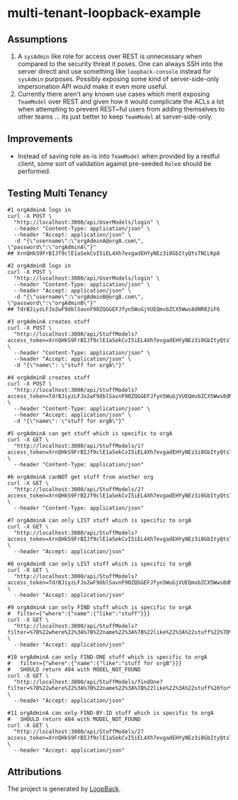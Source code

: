 # multi-tenant-loopback-example

## Assumptions

1. A `sysAdmin` like role for access over REST is unnecessary when compared to the security threat it poses. One can always SSH into the server directl and use something like `loopback-console` instead for `sysAdmin` purposes. Possibly exposing some kind of server-side-only impersonation API would make it even more useful.
2. Currently there aren't any known use cases which merit exposing `TeamModel` over REST and given how it would complicate the ACLs a lot when attempting to prevent REST~ful users from adding themselves to other teams ... its just better to keep `TeamModel` at server-side-only.

## Improvements

* Instead of saving role as-is into `TeamModel` when provided by a restful client, some sort of validation against pre-seeded `Role`s should be performed.

## Testing Multi Tenancy

```
#1 orgAdminA logs in
curl -X POST \
  "http://localhost:3000/api/UserModels/login" \
  --header "Content-Type: application/json" \
  --header "Accept: application/json" \
  -d "{\"username\":\"orgAdminA@orgA.com\", \"password\":\"orgAdminA\"}"
## XrnQHkS9FrBIJf9clE1aSekCvI5iEL4Xh7evgadEHYyNEz3i0GbItyQtsTNCLKp8

#2 orgAdminB logs in
curl -X POST \
  "http://localhost:3000/api/UserModels/login" \
  --header "Content-Type: application/json" \
  --header "Accept: application/json" \
  -d "{\"username\":\"orgAdminB@orgB.com\", \"password\":\"orgAdminB\"}"
## TdrBJiyzLFJo2wF9dblSavnF90ZQGGEFJfyn5WuGjVUEQmvbZCX5Wws8dNR02iF6

#3 orgAdminA creates stuff
curl -X POST \
  "http://localhost:3000/api/StuffModels?access_token=XrnQHkS9FrBIJf9clE1aSekCvI5iEL4Xh7evgadEHYyNEz3i0GbItyQtsTNCLKp8" \
  --header "Content-Type: application/json" \
  --header "Accept: application/json" \
  -d "{\"name\": \"stuff for orgA\"}"

#4 orgAdminB creates stuff
curl -X POST \
  "http://localhost:3000/api/StuffModels?access_token=TdrBJiyzLFJo2wF9dblSavnF90ZQGGEFJfyn5WuGjVUEQmvbZCX5Wws8dNR02iF6" \
  --header "Content-Type: application/json" \
  --header "Accept: application/json" \
  -d "{\"name\": \"stuff for orgB\"}"

#5 orgAdminA can get stuff which is specific to orgA
curl -X GET \
  "http://localhost:3000/api/StuffModels/1?access_token=XrnQHkS9FrBIJf9clE1aSekCvI5iEL4Xh7evgadEHYyNEz3i0GbItyQtsTNCLKp8" \
  --header "Content-Type: application/json"

#6 orgAdminA canNOT get stuff from another org
curl -X GET \
  "http://localhost:3000/api/StuffModels/2?access_token=XrnQHkS9FrBIJf9clE1aSekCvI5iEL4Xh7evgadEHYyNEz3i0GbItyQtsTNCLKp8" \
  --header "Content-Type: application/json"

#7 orgAdminA can only LIST stuff which is specific to orgA
curl -X GET \
  "http://localhost:3000/api/StuffModels?access_token=XrnQHkS9FrBIJf9clE1aSekCvI5iEL4Xh7evgadEHYyNEz3i0GbItyQtsTNCLKp8" \
  --header "Accept: application/json"

#8 orgAdminB can only LIST stuff which is specific to orgB
curl -X GET \
  "http://localhost:3000/api/StuffModels?access_token=TdrBJiyzLFJo2wF9dblSavnF90ZQGGEFJfyn5WuGjVUEQmvbZCX5Wws8dNR02iF6" \
  --header "Accept: application/json"

#9 orgAdminA can only FIND stuff which is specific to orgA
#  filter={"where":{"name":{"like":"stuff"}}}
curl -X GET \
  "http://localhost:3000/api/StuffModels?filter=%7B%22where%22%3A%7B%22name%22%3A%7B%22like%22%3A%22stuff%22%7D%7D%7D&access_token=XrnQHkS9FrBIJf9clE1aSekCvI5iEL4Xh7evgadEHYyNEz3i0GbItyQtsTNCLKp8" \
  --header "Accept: application/json"

#10 orgAdminA can only FIND-ONE stuff which is specific to orgA
#   filter={"where":{"name":{"like":"stuff for orgB"}}}
#   SHOULD return 404 with MODEL_NOT_FOUND
curl -X GET \
  "http://localhost:3000/api/StuffModels/findOne?filter=%7B%22where%22%3A%7B%22name%22%3A%7B%22like%22%3A%22stuff%20for%20orgB%22%7D%7D%7D&access_token=XrnQHkS9FrBIJf9clE1aSekCvI5iEL4Xh7evgadEHYyNEz3i0GbItyQtsTNCLKp8" \
  --header "Accept: application/json"

#11 orgAdminA can only FIND-BY-ID stuff which is specific to orgA
#   SHOULD return 404 with MODEL_NOT_FOUND
curl -X GET \
  "http://localhost:3000/api/StuffModels/2?access_token=XrnQHkS9FrBIJf9clE1aSekCvI5iEL4Xh7evgadEHYyNEz3i0GbItyQtsTNCLKp8" \
  --header "Accept: application/json"
```

## Attributions

The project is generated by [LoopBack](http://loopback.io).
